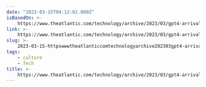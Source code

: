 ```yaml
---
date: "2023-03-15T04:12:02.000Z"
isBasedOn: >-
    https://www.theatlantic.com/technology/archive/2023/03/gpt4-arrival-human-artificial-intelligence-blur/673399/
link: >-
    https://www.theatlantic.com/technology/archive/2023/03/gpt4-arrival-human-artificial-intelligence-blur/673399/
slug: >-
    2023-03-15-httpswwwtheatlanticcomtechnologyarchive202303gpt4-arrival-human-artificial-intelligence-blur673399
tags:
    - culture
    - Tech
title: >-
    https://www.theatlantic.com/technology/archive/2023/03/gpt4-arrival-human-artificial-intelligence-blur/673399/
---
```

